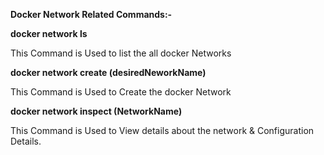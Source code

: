 **Docker Network Related Commands:-**

**docker network ls**

This Command is Used to list the all docker Networks

**docker network create (desiredNeworkName)**

This Command is Used to Create the docker Network

**docker network inspect (NetworkName)**

This Command is Used to View details about the network & Configuration Details. 

